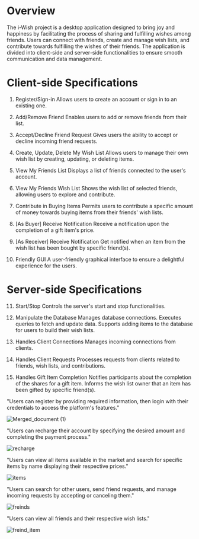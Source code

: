 # Overview

The i-Wish project is a desktop application designed to bring joy and happiness by facilitating the process of sharing and fulfilling wishes among friends. Users can connect with friends, create and manage wish lists, and contribute towards fulfilling the wishes of their friends. The application is divided into client-side and server-side functionalities to ensure smooth communication and data management.

# Client-side Specifications

1. Register/Sign-in
   Allows users to create an account or sign in to an existing one.

2. Add/Remove Friend
   Enables users to add or remove friends from their list.

3. Accept/Decline Friend Request
   Gives users the ability to accept or decline incoming friend requests.

4. Create, Update, Delete My Wish List
   Allows users to manage their own wish list by creating, updating, or deleting items.

5. View My Friends List
   Displays a list of friends connected to the user's account.

6. View My Friends Wish List
   Shows the wish list of selected friends, allowing users to explore and contribute.

7. Contribute in Buying Items
   Permits users to contribute a specific amount of money towards buying items from their friends' wish lists.

8. [As Buyer] Receive Notification
   Receive a notification upon the completion of a gift item's price.

9. [As Receiver] Receive Notification
   Get notified when an item from the wish list has been bought by specific friend(s).

10. Friendly GUI
    A user-friendly graphical interface to ensure a delightful experience for the users.

# Server-side Specifications

11. Start/Stop
    Controls the server's start and stop functionalities.

12. Manipulate the Database
    Manages database connections.
    Executes queries to fetch and update data.
    Supports adding items to the database for users to build their wish lists.
13. Handles Client Connections
    Manages incoming connections from clients.

14. Handles Client Requests
    Processes requests from clients related to friends, wish lists, and contributions.

15. Handles Gift Item Completion
    Notifies participants about the completion of the shares for a gift item. Informs the wish list owner that an item has been gifted by specific friend(s).

"Users can register by providing required information, then login with their credentials to access the platform's features."

![Merged_document (1)](https://github.com/MarinaFawzy/iWish/assets/89097013/bed74201-7d9b-4f0f-ad9e-7f2aaa4a74ed)

"Users can recharge their account by specifying the desired amount and completing the payment process."

![recharge](https://github.com/MarinaFawzy/iWish/assets/89097013/f9ab0f87-49b6-423d-8a79-18123346d917)

"Users can view all items available in the market and search for specific items by name  displaying their respective prices."

![items](https://github.com/MarinaFawzy/iWish/assets/89097013/d6868b11-ee14-412e-bb12-f8625294d906)

"Users can search for other users, send friend requests, and manage incoming requests by accepting or canceling them."

![freinds](https://github.com/MarinaFawzy/iWish/assets/89097013/9cf9262a-28f4-490a-8679-154f0725b014)

"Users can view all friends and their respective wish lists."

![freind_item](https://github.com/MarinaFawzy/iWish/assets/89097013/1afb0c82-1d65-4546-8b20-183daa0dfa20)

